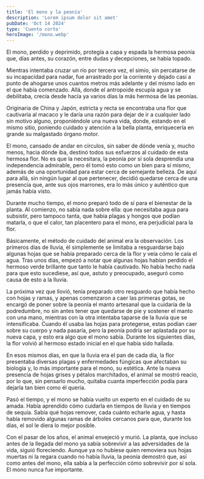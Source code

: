 ```yaml
---
title: 'El mono y la peonía'
description: 'Lorem ipsum dolor sit amet'
pubDate: 'Oct 14 2024'
type: 'Cuento corto'
heroImage: '/mono.webp'
---
```


El mono, perdido y deprimido, protegía a capa y espada la hermosa peonía que, días antes, su corazón, entre dudas y decepciones, se había topado.

Mientras intentaba cruzar un río por tercera vez, el simio, sin percatarse de su incapacidad para nadar, fue arrastrado por la corriente y dejado casi a punto de ahogarse unos cuantos metros más adelante y del mismo lado en el que había comenzado. Allá, donde el antropoide escupía agua y se debilitaba, crecía desde hacía ya varios días la más hermosa de las peonías.

Originaria de China y Japón, estricta y recta se encontraba una flor que cautivaría al macaco y le daría una razón para dejar de ir a cualquier lado sin motivo alguno, proponiéndole una nueva vida, donde, estando en el mismo sitio, poniendo cuidado y atención a la bella planta, enriquecería en grande su malgastado órgano motor.

El mono, cansado de andar en círculos, sin saber de dónde venía y, mucho menos, hacia dónde iba, destinó todos sus esfuerzos al cuidado de esta hermosa flor. No es que la necesitara, la peonía por sí sola desprendía una independencia admirable, pero él tomó esto como un bien para sí mismo, además de una oportunidad para estar cerca de semejante belleza. De aquí para allá, sin ningún lugar al que pertenecer, decidió quedarse cerca de una presencia que, ante sus ojos marrones, era lo más único y auténtico que jamás había visto.

Durante mucho tiempo, el mono preparó todo de sí para el bienestar de la planta. Al comienzo, no sabía nada sobre ella: que necesitaba agua para subsistir, pero tampoco tanta, que había plagas y hongos que podían matarla, o que el calor, tan placentero para el mono, era perjudicial para la flor.

Básicamente, el método de cuidado del animal era la observación. Los primeros días de lluvia, él simplemente se limitaba a resguardarse bajo algunas hojas que se había preparado cerca de la flor y veía cómo le caía el agua. Tras unos días, empezó a notar que algunas hojas habían perdido el hermoso verde brillante que tanto le había cautivado. No había hecho nada para que esto sucediese, así que, astuto y preocupado, aseguró como causa de esto a la lluvia.

La próxima vez que llovió, tenía preparado otro resguardo que había hecho con hojas y ramas, y apenas comenzaron a caer las primeras gotas, se encargó de poner sobre la peonía el manto artesanal que la cuidaría de la podredumbre, no sin antes tener que quedarse de pie y sostener el manto con una mano, mientras con la otra intentaba taparse de la lluvia que se intensificaba. Cuando él usaba las hojas para protegerse, estas podían caer sobre su cuerpo y nada pasaría, pero la peonía podría ser aplastada por su nueva capa, y esto era algo que el mono sabía. Durante los siguientes días, la flor volvió al hermoso estado inicial en el que había sido hallada.

En esos mismos días, en que la lluvia era el pan de cada día, la flor presentaba diversas plagas y enfermedades fúngicas que afectaban su biología y, lo más importante para el mono, su estética. Ante la nueva presencia de hojas grises y pétalos marchitados, el animal se mostró reacio, por lo que, sin pensarlo mucho, quitaba cuanta imperfección podía para dejarla tan bien como él quería.

Pasó el tiempo, y el mono se había vuelto un experto en el cuidado de su amada. Había aprendido cómo cuidarla en tiempos de lluvia y en tiempos de sequía. Sabía qué hojas remover, cada cuánto echarle agua, y hasta había removido algunas ramas de árboles cercanos para que, durante los días, el sol le diera lo mejor posible.

Con el pasar de los años, el animal envejeció y murió. La planta, que incluso antes de la llegada del mono ya sabía sobrevivir a las adversidades de la vida, siguió floreciendo. Aunque ya no hubiese quien removiera sus hojas muertas ni la regara cuando no había lluvia, la peonía demostró que, así como antes del mono, ella sabía a la perfección cómo sobrevivir por sí sola. El mono nunca fue importante.
